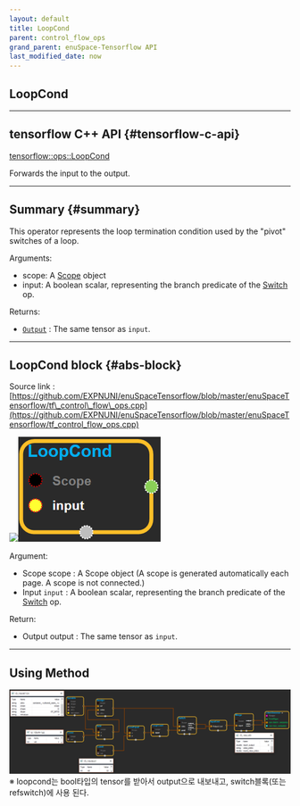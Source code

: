 ```yaml
--- 
layout: default 
title: LoopCond 
parent: control_flow_ops 
grand_parent: enuSpace-Tensorflow API 
last_modified_date: now 
--- 
```


## LoopCond

---

## tensorflow C++ API {#tensorflow-c-api}

[tensorflow::ops::LoopCond](https://www.tensorflow.org/api_docs/cc/class/tensorflow/ops/loop-cond.html)

Forwards the input to the output.

---

## Summary {#summary}

This operator represents the loop termination condition used by the "pivot" switches of a loop.

Arguments:

* scope: A [Scope](https://www.tensorflow.org/api_docs/cc/class/tensorflow/scope.html#classtensorflow_1_1_scope) object 
* input: A boolean scalar, representing the branch predicate of the [Switch](https://www.tensorflow.org/api_docs/cc/class/tensorflow/ops/switch.html#classtensorflow_1_1ops_1_1_switch) op.

Returns:

* [`Output`](https://www.tensorflow.org/api_docs/cc/class/tensorflow/output.html#classtensorflow_1_1_output) : The same tensor as `input`.

---

## LoopCond block {#abs-block}

Source link :[https://github.com/EXPNUNI/enuSpaceTensorflow/blob/master/enuSpaceTensorflow/tf\_control\_flow\_ops.cpp](https://github.com/EXPNUNI/enuSpaceTensorflow/blob/master/enuSpaceTensorflow/tf_control_flow_ops.cpp)

![](./assets/tf_control_flow_ops/loopcond1.png)![](./assets/control_flow_ops/loopcond1.png)

Argument:

* Scope scope : A Scope object \(A scope is generated automatically each page. A scope is not connected.\)
* Input `input` :  A boolean scalar, representing the branch predicate of the [Switch](https://www.tensorflow.org/api_docs/cc/class/tensorflow/ops/switch.html#classtensorflow_1_1ops_1_1_switch) op.

Return:

* Output output : The same tensor as `input`.

---

## Using Method

![](./assets/control_flow_ops/loopcond2.png)※ loopcond는 bool타입의 tensor를 받아서 output으로 내보내고, switch블록\(또는 refswitch\)에 사용 된다.

